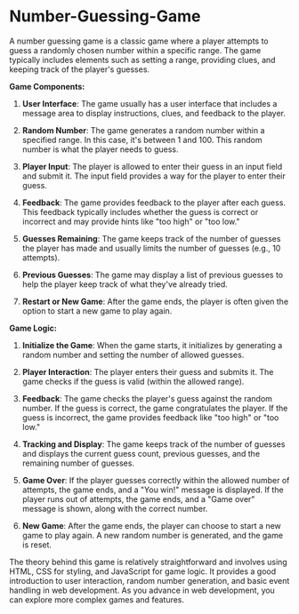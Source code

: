 # Number-Guessing-Game



A number guessing game is a classic game where a player attempts to guess a randomly chosen number within a specific range. The game typically includes elements such as setting a range, providing clues, and keeping track of the player's guesses.

**Game Components:**

1. **User Interface**: The game usually has a user interface that includes a message area to display instructions, clues, and feedback to the player.

2. **Random Number**: The game generates a random number within a specified range. In this case, it's between 1 and 100. This random number is what the player needs to guess.

3. **Player Input**: The player is allowed to enter their guess in an input field and submit it. The input field provides a way for the player to enter their guess.

4. **Feedback**: The game provides feedback to the player after each guess. This feedback typically includes whether the guess is correct or incorrect and may provide hints like "too high" or "too low."

5. **Guesses Remaining**: The game keeps track of the number of guesses the player has made and usually limits the number of guesses (e.g., 10 attempts).

6. **Previous Guesses**: The game may display a list of previous guesses to help the player keep track of what they've already tried.

7. **Restart or New Game**: After the game ends, the player is often given the option to start a new game to play again.

**Game Logic:**

1. **Initialize the Game**: When the game starts, it initializes by generating a random number and setting the number of allowed guesses.

2. **Player Interaction**: The player enters their guess and submits it. The game checks if the guess is valid (within the allowed range).

3. **Feedback**: The game checks the player's guess against the random number. If the guess is correct, the game congratulates the player. If the guess is incorrect, the game provides feedback like "too high" or "too low."

4. **Tracking and Display**: The game keeps track of the number of guesses and displays the current guess count, previous guesses, and the remaining number of guesses.

5. **Game Over**: If the player guesses correctly within the allowed number of attempts, the game ends, and a "You win!" message is displayed. If the player runs out of attempts, the game ends, and a "Game over" message is shown, along with the correct number.

6. **New Game**: After the game ends, the player can choose to start a new game to play again. A new random number is generated, and the game is reset.

The theory behind this game is relatively straightforward and involves using HTML, CSS for styling, and JavaScript for game logic. It provides a good introduction to user interaction, random number generation, and basic event handling in web development. As you advance in web development, you can explore more complex games and features.
